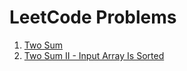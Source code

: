 # LeetCode Problems

1. [Two Sum](/0001-two-sum)
167. [Two Sum II - Input Array Is Sorted](/0167-two-sum-ii-input-array-is-sorted)
